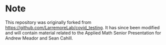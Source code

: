 # Note

This repository was originally forked from https://github.com/LarremoreLab/covid_testing. It has since been modified and will contain material related to
the Applied Math Senior Presentation for Andrew Meador and Sean Cahill.


